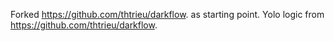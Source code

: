 Forked https://github.com/thtrieu/darkflow. as starting point.
Yolo logic from https://github.com/thtrieu/darkflow.

